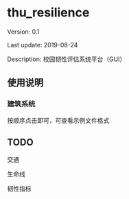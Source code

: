 # thu_resilience

Version: 0.1

Last update: 2019-08-24

Description: 校园韧性评估系统平台（GUI）

## 使用说明

### 建筑系统

按顺序点击即可，可查看示例文件格式

## TODO

交通

生命线

韧性指标